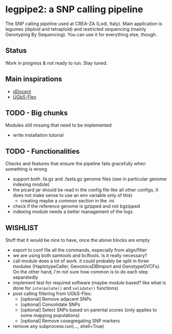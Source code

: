 # legpipe2: a SNP calling pipeline

The SNP calling pipeline used at CREA-ZA (Lodi, Italy). Main application is legumes (diploid and tetraploid) and restricted sequencing (mainly Genotyping By Sequencing). You can use it for everything else, though.

## Status

Work in progress & not ready to run. Stay tuned.

## Main inspirations

- [dDocent](https://github.com/jpuritz/dDocent)
- [UGbS-Flex](https://github.com/madgenetics/UGbS-Flex)

## TODO - Big chunks

Modules still missing that need to be implemented

- write installation tutorial

## TODO - Functionalities

Checks and features that ensure the pipeline fails gracefully
when something is wrong

- support both .fa.gz and .fasta.gz genome files (see in particular genome indexing module)
- the picard jar should be read in the config file like all other configs, it does not make sense to use an env variable only of this)
	- creating maybe a common section in the .ini
- check if the reference genome is gzipped and not bgzipped
- indexing module needs a better management of the logs

## WISHLIST

Stuff that it would be nice to have, once the above blocks are empty

- export to conf file all the commands, especially from align/filter
- we are using both samtools and bcftools. Is it really necessary?
- call module does a lot of work. it could probably be split in three
  modules (HaplotypeCaller, GenomicsDBImport and GenotypeGVCFs). On the
  other hand, I'm not sure how common is to do each step separatedly
- implement test for required software (maybe module based? like what
  is done for `interpolate()` and `validate()` functions)
- post calling filtering from UGbS-Flex:
	- [optional] Remove adjacent SNPs
	- [optional] Consolidate SNPs
	- [optional] Select SNPs based on parental scores (only applies to some mapping populations)
	- [optional] Remove cosegregating SNP markers
- remove any subprocess.run(..., shell=True)
